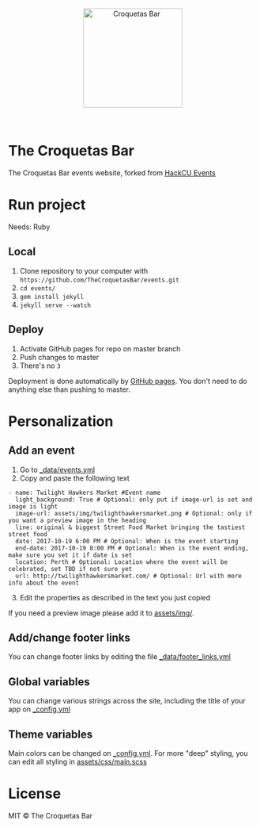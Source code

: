<br>
<p align="center">
  <img alt="Croquetas Bar" src="https://github.com/TheCroquetasBar/frontend/blob/master/images/logo.png?raw=true" width="200"/>
</p>
<br>

# The Croquetas Bar

The Croquetas Bar events website, forked from [HackCU Events](https://github.com/HackCU/events)

# Run project

Needs: Ruby

## Local 

1. Clone repository to your computer with `https://github.com/TheCroquetasBar/events.git`
2. `cd events/`
3. `gem install jekyll`
4. `jekyll serve --watch`

## Deploy

1. Activate GitHub pages for repo on master branch
2. Push changes to master
3. There's no `3`

Deployment is done automatically by [GitHub pages](https://pages.github.com/). You don't need to do anything else than pushing to master.

# Personalization

## Add an event

1. Go to [_data/events.yml](_data/events.yml)
2. Copy and paste the following text
```
- name: Twilight Hawkers Market #Event name
  light_background: True # Optional: only put if image-url is set and image is light
  image-url: assets/img/twilighthawkersmarket.png # Optional: only if you want a preview image in the heading
  line: original & biggest Street Food Market bringing the tastiest street food
  date: 2017-10-19 6:00 PM # Optional: When is the event starting
  end-date: 2017-10-19 8:00 PM # Optional: When is the event ending, make sure you set it if date is set
  location: Perth # Optional: Location where the event will be celebrated, set TBD if not sure yet
  url: http://twilighthawkersmarket.com/ # Optional: Url with more info about the event

```
3. Edit the properties as described in the text you just copied

If you need a preview image please add it to [assets/img/](assets/img/). 

## Add/change footer links

You can change footer links by editing the file  [_data/footer_links.yml](_data/footer_links.yml)

## Global variables

You can change various strings across the site, including the title of your app on [_config.yml](_config.yml)

## Theme variables

Main colors can be changed on [_config.yml](_config.yml). For more "deep" styling, you can edit all styling in [assets/css/main.scss](assets/css/main.scss)

# License

MIT © The Croquetas Bar
